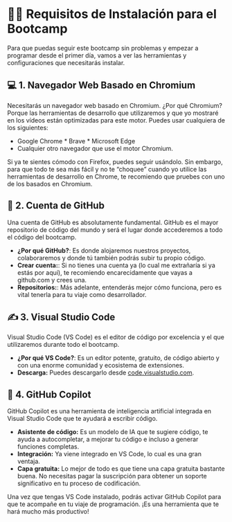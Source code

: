 # 👨‍💻 Requisitos de Instalación para el Bootcamp

Para que puedas seguir este bootcamp sin problemas y empezar a programar desde el primer día, vamos a ver las herramientas y configuraciones que necesitarás instalar.

## 💻 1. Navegador Web Basado en Chromium

Necesitarás un navegador web basado en Chromium. ¿Por qué Chromium? Porque las herramientas de desarrollo que utilizaremos y que yo mostraré en los vídeos están optimizadas para este motor. Puedes usar cualquiera de los siguientes:

- Google Chrome * Brave * Microsoft Edge
- Cualquier otro navegador que use el motor Chromium.

Si ya te sientes cómodo con Firefox, puedes seguir usándolo. Sin embargo, para que todo te sea más fácil y no te “choquee” cuando yo utilice las herramientas de desarrollo en Chrome, te recomiendo que pruebes con uno de los basados en Chromium.

## 🐙 2. Cuenta de GitHub

Una cuenta de GitHub es absolutamente fundamental. GitHub es el mayor repositorio de código del mundo y será el lugar donde accederemos a todo el código del bootcamp.

- **¿Por qué GitHub?**: Es donde alojaremos nuestros proyectos, colaboraremos y donde tú también podrás subir tu propio código.
- **Crear cuenta:**: Si no tienes una cuenta ya (lo cual me extrañaría si ya estás por aquí), te recomiendo encarecidamente que vayas a github.com y crees una.
- **Repositorios:**: Más adelante, entenderás mejor cómo funciona, pero es vital tenerla para tu viaje como desarrollador.

## ✍️ 3. Visual Studio Code

Visual Studio Code (VS Code) es el editor de código por excelencia y el que utilizaremos durante todo el bootcamp.

- **¿Por qué VS Code?**: Es un editor potente, gratuito, de código abierto y con una enorme comunidad y ecosistema de extensiones.
- **Descarga:** Puedes descargarlo desde [code.visualstudio.com](https://code.visualstudio.com/).

## 🤖 4. GitHub Copilot

GitHub Copilot es una herramienta de inteligencia artificial integrada en Visual Studio Code que te ayudará a escribir código.

- **Asistente de código:** Es un modelo de IA que te sugiere código, te ayuda a autocompletar, a mejorar tu código e incluso a generar funciones completas.
- **Integración:** Ya viene integrado en VS Code, lo cual es una gran ventaja.
- **Capa gratuita:** Lo mejor de todo es que tiene una capa gratuita bastante buena. No necesitas pagar la suscripción para obtener un soporte significativo en tu proceso de codificación.

Una vez que tengas VS Code instalado, podrás activar GitHub Copilot para que te acompañe en tu viaje de programación. ¡Es una herramienta que te hará mucho más productivo!